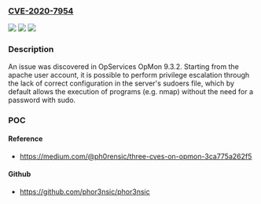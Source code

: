 ### [CVE-2020-7954](https://cve.mitre.org/cgi-bin/cvename.cgi?name=CVE-2020-7954)
![](https://img.shields.io/static/v1?label=Product&message=n%2Fa&color=blue)
![](https://img.shields.io/static/v1?label=Version&message=n%2Fa&color=blue)
![](https://img.shields.io/static/v1?label=Vulnerability&message=n%2Fa&color=brighgreen)

### Description

An issue was discovered in OpServices OpMon 9.3.2. Starting from the apache user account, it is possible to perform privilege escalation through the lack of correct configuration in the server's sudoers file, which by default allows the execution of programs (e.g. nmap) without the need for a password with sudo.

### POC

#### Reference
- https://medium.com/@ph0rensic/three-cves-on-opmon-3ca775a262f5

#### Github
- https://github.com/phor3nsic/phor3nsic

